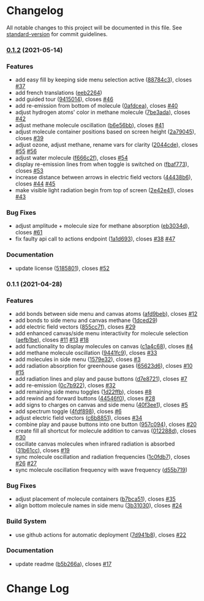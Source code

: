# Changelog

All notable changes to this project will be documented in this file. See [standard-version](https://github.com/conventional-changelog/standard-version) for commit guidelines.

### [0.1.2](https://github.com/graasp/graasp-app-radiation-absorption/compare/v0.1.1...v0.1.2) (2021-05-14)

### Features

- add easy fill by keeping side menu selection active ([88784c3](https://github.com/graasp/graasp-app-radiation-absorption/commit/88784c3e3d01c4f9bb7814b8442386edea9b4642)), closes [#37](https://github.com/graasp/graasp-app-radiation-absorption/issues/37)
- add french translations ([eeb2264](https://github.com/graasp/graasp-app-radiation-absorption/commit/eeb2264209d59792469448a1f88d8b55d2c11c2e))
- add guided tour ([9415014](https://github.com/graasp/graasp-app-radiation-absorption/commit/9415014ef85ab6f03a6d1e53781700aa225fa457)), closes [#46](https://github.com/graasp/graasp-app-radiation-absorption/issues/46)
- add re-emission from bottom of molecule ([0afdcea](https://github.com/graasp/graasp-app-radiation-absorption/commit/0afdcea29dc04f238c478ab2759a4d85d36c64e3)), closes [#40](https://github.com/graasp/graasp-app-radiation-absorption/issues/40)
- adjust hydrogen atoms' color in methane molecule ([7be3ada](https://github.com/graasp/graasp-app-radiation-absorption/commit/7be3ada77b65c0972a1f49b72cbf54d692fb77fe)), closes [#42](https://github.com/graasp/graasp-app-radiation-absorption/issues/42)
- adjust methane molecule oscillation ([b6e56bb](https://github.com/graasp/graasp-app-radiation-absorption/commit/b6e56bbb5dd62d48d96d6b5b6446159403154549)), closes [#41](https://github.com/graasp/graasp-app-radiation-absorption/issues/41)
- adjust molecule container positions based on screen height ([2a79045](https://github.com/graasp/graasp-app-radiation-absorption/commit/2a7904598c6e1dac61922175a8a52e16c03d30d0)), closes [#39](https://github.com/graasp/graasp-app-radiation-absorption/issues/39)
- adjust ozone, adjust methane, rename vars for clarity ([2044cde](https://github.com/graasp/graasp-app-radiation-absorption/commit/2044cde6ded74bd98ba86a6c3714765902a19786)), closes [#55](https://github.com/graasp/graasp-app-radiation-absorption/issues/55) [#56](https://github.com/graasp/graasp-app-radiation-absorption/issues/56)
- adjust water molecule ([f666c2f](https://github.com/graasp/graasp-app-radiation-absorption/commit/f666c2fedd62d25ce124a3d79fd5a5983f943590)), closes [#54](https://github.com/graasp/graasp-app-radiation-absorption/issues/54)
- display re-emission lines from when toggle is switched on ([fbaf773](https://github.com/graasp/graasp-app-radiation-absorption/commit/fbaf7734a733127dfd0853fb515717a5093e1547)), closes [#53](https://github.com/graasp/graasp-app-radiation-absorption/issues/53)
- increase distance between arrows in electric field vectors ([44438b6](https://github.com/graasp/graasp-app-radiation-absorption/commit/44438b63d07252e56bc0fe8a1d74244255904347)), closes [#44](https://github.com/graasp/graasp-app-radiation-absorption/issues/44) [#45](https://github.com/graasp/graasp-app-radiation-absorption/issues/45)
- make visible light radiation begin from top of screen ([2e42e41](https://github.com/graasp/graasp-app-radiation-absorption/commit/2e42e4177883bdab173f8ededa65e93bbb834dcc)), closes [#43](https://github.com/graasp/graasp-app-radiation-absorption/issues/43)

### Bug Fixes

- adjust amplitude + molecule size for methane absorption ([eb3034d](https://github.com/graasp/graasp-app-radiation-absorption/commit/eb3034d860d88851f7abd5206ac29bfa27a50440)), closes [#61](https://github.com/graasp/graasp-app-radiation-absorption/issues/61)
- fix faulty api call to actions endpoint ([1a1d693](https://github.com/graasp/graasp-app-radiation-absorption/commit/1a1d693de0b936b74d6dd39834718a33904f1c96)), closes [#38](https://github.com/graasp/graasp-app-radiation-absorption/issues/38) [#47](https://github.com/graasp/graasp-app-radiation-absorption/issues/47)

### Documentation

- update license ([5185801](https://github.com/graasp/graasp-app-radiation-absorption/commit/5185801799bae8ae0a825f4368b7f68fde6e8552)), closes [#52](https://github.com/graasp/graasp-app-radiation-absorption/issues/52)

### 0.1.1 (2021-04-28)

### Features

- add bonds between side menu and canvas atoms ([afd9beb](https://github.com/graasp/graasp-app-radiation-absorption/commit/afd9beb839f87d2141e83ca41cc1af1c9353830d)), closes [#12](https://github.com/graasp/graasp-app-radiation-absorption/issues/12)
- add bonds to side menu and canvas methane ([1dced29](https://github.com/graasp/graasp-app-radiation-absorption/commit/1dced297ef0cf39a45587114e453a3ad250c6a23))
- add electric field vectors ([855cc7f](https://github.com/graasp/graasp-app-radiation-absorption/commit/855cc7f2305610c6c878513b34efc43d3baa389d)), closes [#29](https://github.com/graasp/graasp-app-radiation-absorption/issues/29)
- add enhanced canvas/side menu interactivity for molecule selection ([aefb1be](https://github.com/graasp/graasp-app-radiation-absorption/commit/aefb1bef4526e79a5e585adaadf1b76c880aaf56)), closes [#11](https://github.com/graasp/graasp-app-radiation-absorption/issues/11) [#13](https://github.com/graasp/graasp-app-radiation-absorption/issues/13) [#18](https://github.com/graasp/graasp-app-radiation-absorption/issues/18)
- add functionality to display molecules on canvas ([c1a4c68](https://github.com/graasp/graasp-app-radiation-absorption/commit/c1a4c68c29901a42872e032c8e4a18f73084e84d)), closes [#4](https://github.com/graasp/graasp-app-radiation-absorption/issues/4)
- add methane molecule oscillation ([9441fc9](https://github.com/graasp/graasp-app-radiation-absorption/commit/9441fc920a778f9c64cba81c187d03280273db90)), closes [#33](https://github.com/graasp/graasp-app-radiation-absorption/issues/33)
- add molecules in side menu ([1579e32](https://github.com/graasp/graasp-app-radiation-absorption/commit/1579e321a897eaa7ea764c12150267a4972197b0)), closes [#3](https://github.com/graasp/graasp-app-radiation-absorption/issues/3)
- add radiation absorption for greenhouse gases ([65623d6](https://github.com/graasp/graasp-app-radiation-absorption/commit/65623d6a9fc41524f61e0215b8a504d42960c2d5)), closes [#10](https://github.com/graasp/graasp-app-radiation-absorption/issues/10) [#15](https://github.com/graasp/graasp-app-radiation-absorption/issues/15)
- add radiation lines and play and pause buttons ([d7e8721](https://github.com/graasp/graasp-app-radiation-absorption/commit/d7e8721b1b111923926d2e14a8ed542c091d8f5f)), closes [#7](https://github.com/graasp/graasp-app-radiation-absorption/issues/7)
- add re-emission ([0c7b922](https://github.com/graasp/graasp-app-radiation-absorption/commit/0c7b92298bd5375868602721aa0f3e8ddba44bce)), closes [#32](https://github.com/graasp/graasp-app-radiation-absorption/issues/32)
- add remaining side menu toggles ([1d22ffb](https://github.com/graasp/graasp-app-radiation-absorption/commit/1d22ffb0f4370732d88f82572fcc2f824d014287)), closes [#8](https://github.com/graasp/graasp-app-radiation-absorption/issues/8)
- add rewind and forward buttons ([44546f0](https://github.com/graasp/graasp-app-radiation-absorption/commit/44546f0295e8260989cafa5439f98b276d5b6ec2)), closes [#28](https://github.com/graasp/graasp-app-radiation-absorption/issues/28)
- add signs to charges on canvas and side menu ([40f3ee1](https://github.com/graasp/graasp-app-radiation-absorption/commit/40f3ee1fccbee91c86ea87182f04a3b0a4f7910c)), closes [#5](https://github.com/graasp/graasp-app-radiation-absorption/issues/5)
- add spectrum toggle ([4fdf898](https://github.com/graasp/graasp-app-radiation-absorption/commit/4fdf89888e51c0f9491133053cd63e035230ca28)), closes [#6](https://github.com/graasp/graasp-app-radiation-absorption/issues/6)
- adjust electric field vectors ([c6b8851](https://github.com/graasp/graasp-app-radiation-absorption/commit/c6b885181efdb84205607c29b6a1b12256e11b74)), closes [#34](https://github.com/graasp/graasp-app-radiation-absorption/issues/34)
- combine play and pause buttons into one button ([957c094](https://github.com/graasp/graasp-app-radiation-absorption/commit/957c094d614bcbb4023a57870a39dea1076fd81e)), closes [#20](https://github.com/graasp/graasp-app-radiation-absorption/issues/20)
- create fill all shortcut for molecule addition to canvas ([012288d](https://github.com/graasp/graasp-app-radiation-absorption/commit/012288df7cddfb0a3f574d6ed33bfc771c45f7ea)), closes [#30](https://github.com/graasp/graasp-app-radiation-absorption/issues/30)
- oscillate canvas molecules when infrared radiation is absorbed ([31b61cc](https://github.com/graasp/graasp-app-radiation-absorption/commit/31b61cc322ec7d2fa74836f52b391a3dbee93d83)), closes [#19](https://github.com/graasp/graasp-app-radiation-absorption/issues/19)
- sync molecule oscillation and radiation frequencies ([1c0fdb7](https://github.com/graasp/graasp-app-radiation-absorption/commit/1c0fdb7989bbe15aabb86587c64f80ff44e0c8be)), closes [#26](https://github.com/graasp/graasp-app-radiation-absorption/issues/26) [#27](https://github.com/graasp/graasp-app-radiation-absorption/issues/27)
- sync molecule oscillation frequency with wave frequency ([d55b719](https://github.com/graasp/graasp-app-radiation-absorption/commit/d55b719f64784d295eff7005e81594cc63ac280e))

### Bug Fixes

- adjust placement of molecule containers ([b7bca51](https://github.com/graasp/graasp-app-radiation-absorption/commit/b7bca510ce5812f0525523810d46731fc2fdf75e)), closes [#35](https://github.com/graasp/graasp-app-radiation-absorption/issues/35)
- align bottom molecule names in side menu ([3b31030](https://github.com/graasp/graasp-app-radiation-absorption/commit/3b31030fa06640a8877824fa5a3a1811568589ba)), closes [#24](https://github.com/graasp/graasp-app-radiation-absorption/issues/24)

### Build System

- use github actions for automatic deployment ([7d941b8](https://github.com/graasp/graasp-app-radiation-absorption/commit/7d941b85b98264520c0b83ca12af437ff3582e9f)), closes [#22](https://github.com/graasp/graasp-app-radiation-absorption/issues/22)

### Documentation

- update readme ([b5b266a](https://github.com/graasp/graasp-app-radiation-absorption/commit/b5b266a19de5fba5d8b360ba1d686ae7845f0fbb)), closes [#17](https://github.com/graasp/graasp-app-radiation-absorption/issues/17)

# Change Log
